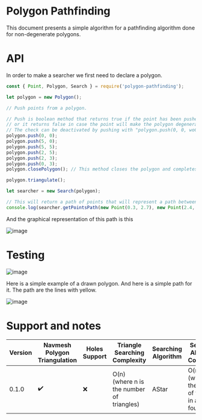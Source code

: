 # Polygon Pathfinding

This document presents a simple algorithm for a pathfinding algorithm done for non-degenerate polygons.

# API
In order to make a searcher we first need to declare a polygon.
```javascript
const { Point, Polygon, Search } = require('polygon-pathfinding');

let polygon = new Polygon();

// Push points from a polygon.

// Push is boolean method that returns true if the point has been pushed to the polygon
// or it returns false in case the point will make the polygon degenerate (self intersecting).
// The check can be deactivated by pushing with "polygon.push(0, 0, woChecker = true);"
polygon.push(0, 0);
polygon.push(5, 0);
polygon.push(5, 5);
polygon.push(2, 5);
polygon.push(2, 3);
polygon.push(0, 3);
polygon.closePolygon(); // This method closes the polygon and completes it. The push method will return false in case (y, x) is point that already exists in the polygon.

polygon.triangulate();

let searcher = new Search(polygon);

// This will return a path of points that will represent a path between (0.3, 2.7) and (2.4, 4.5).
console.log(searcher.getPointsPath(new Point(0.3, 2.7), new Point(2.4, 4.5)))
```

And the graphical representation of this path is this

![image](https://github.com/SoucupB/PolygonPathfinding/assets/49458226/f7f83278-0361-4bcc-b5e5-06031e06d2f5)


# Testing
![image](https://github.com/SoucupB/BoringPathfinding/assets/49458226/4be0a686-b3ac-4679-8dc8-62dee7a4486f)

Here is a simple example of a drawn polygon.
And here is a simple path for it. The path are the lines with yellow.

![image](https://github.com/SoucupB/BoringPathfinding/assets/49458226/3f51d903-f652-409c-af97-ad6d25749d47)

# Support and notes

| Version | Navmesh Polygon Triangulation | Holes Support | Triangle Searching Complexity | Searching Algorithm | Searching Algorithm Complexity | Point push in polygon complexity |
| --------------- | --------------- | --------------- | --------------- | --------------- | --------------- | --------------- |
| 0.1.0           |    ✔️   | ❌   | O(n) (where n is the number of triangles) | AStar | O(m ^ 2) (where m is the number of triangles in a path found) | O(n ^ 2) (where n is the number of points in the polygon) (O(n) in case of using woChecker=true) |
